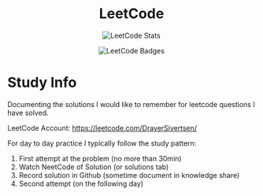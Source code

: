 <h1 align="center"> LeetCode</h1>
<p align="center">
  <img src="https://leetcode.card.workers.dev/DrayerSivertsen?theme=default&font=baloo&extension=null" alt="LeetCode Stats"/>
</p>

<p align="center">
  <img src="https://leetcode-badge-showcase.vercel.app/api?username=DrayerSivertsen&theme=light" alt="LeetCode Badges" style="max-width: 100%;"/>
</p>

# Study Info

Documenting the solutions I would like to remember for leetcode questions I have solved. 

LeetCode Account: https://leetcode.com/DrayerSivertsen/

For day to day practice I typically follow the study pattern:
1. First attempt at the problem (no more than 30min)
2. Watch NeetCode of Solution (or solutions tab)
3. Record solution in Github (sometime document in knowledge share)
4. Second attempt (on the following day)

